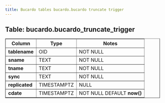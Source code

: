 ```yaml
---
title: Bucardo tables bucardo.bucardo truncate trigger
---
```



<h2>
Table: bucardo.bucardo_truncate_trigger

</h2>
<table border="1" cellpadding="3">
<tr>
<th>
Column

</th>
<th>
Type

</th>
<th>
Notes

</th>
</tr>
<tr>
<td>
<b>tablename</b>

</td>
<td>
OID

</td>
<td>
NOT NULL

</td>
</tr>
<tr>
<td>
<b>sname</b>

</td>
<td>
TEXT

</td>
<td>
NOT NULL

</td>
</tr>
<tr>
<td>
<b>tname</b>

</td>
<td>
TEXT

</td>
<td>
NOT NULL

</td>
</tr>
<tr>
<td>
<b>sync</b>

</td>
<td>
TEXT

</td>
<td>
NOT NULL

</td>
</tr>
<tr>
<td>
<b>replicated</b>

</td>
<td>
TIMESTAMPTZ

</td>
<td>
NULL

</td>
</tr>
<tr>
<td>
<b>cdate</b>

</td>
<td>
TIMESTAMPTZ

</td>
<td>
NOT NULL DEFAULT <b>now()</b>

</td>
</tr>
</table>
